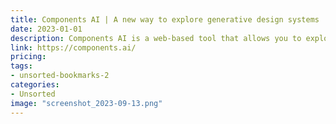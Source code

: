 ```yaml
---
title: Components AI | A new way to explore generative design systems
date: 2023-01-01
description: Components AI is a web-based tool that allows you to explore and experiment with generative design systems. It provides a library of design elements that can be combined and customized to create unique designs.
link: https://components.ai/
pricing: 
tags: 
- unsorted-bookmarks-2 
categories: 
- Unsorted 
image: "screenshot_2023-09-13.png"
---
```

